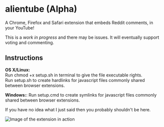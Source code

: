 alientube (Alpha)
=========

A Chrome, Firefox and Safari extension that embeds Reddit comments, in your YouTube!

This is a _work in progress_ and there may be issues. It will eventually support voting and commenting.  
  
Instructions
-------------
__OS X/Linux:__  
Run chmod +x setup.sh in terminal to give the file executable rights.  
Run setup.sh to create hardlinks for javascript files commonly shared between browser extensions.  
  
__Windows:__:
Run setup.cmd to create symlinks for javascript files commonly shared between browser extensions.  

  
If you have no idea what I just said then you probably shouldn't be here.

![Image of the extension in action](http://i.imgur.com/Vc8P3CQ.png)
